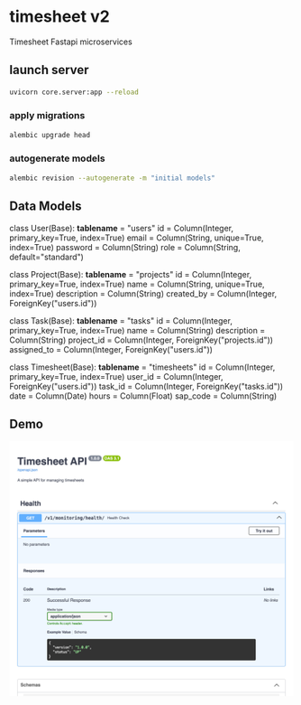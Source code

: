 # timesheet v2

Timesheet Fastapi microservices


## launch server
```bash
uvicorn core.server:app --reload
```
### apply migrations
```bash
alembic upgrade head
```

### autogenerate models
```bash
alembic revision --autogenerate -m "initial models"
```



## Data Models
class User(Base):
    __tablename__ = "users"
    id = Column(Integer, primary_key=True, index=True)
    email = Column(String, unique=True, index=True)
    password = Column(String)
    role = Column(String, default="standard")

class Project(Base):
    __tablename__ = "projects"
    id = Column(Integer, primary_key=True, index=True)
    name = Column(String, unique=True, index=True)
    description = Column(String)
    created_by = Column(Integer, ForeignKey("users.id"))

class Task(Base):
    __tablename__ = "tasks"
    id = Column(Integer, primary_key=True, index=True)
    name = Column(String)
    description = Column(String)
    project_id = Column(Integer, ForeignKey("projects.id"))
    assigned_to = Column(Integer, ForeignKey("users.id"))

class Timesheet(Base):
    __tablename__ = "timesheets"
    id = Column(Integer, primary_key=True, index=True)
    user_id = Column(Integer, ForeignKey("users.id"))
    task_id = Column(Integer, ForeignKey("tasks.id"))
    date = Column(Date)
    hours = Column(Float)
    sap_code = Column(String)

## Demo
![Demo](127.0.0.1_8000_docs.png)